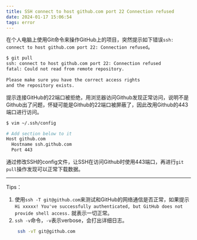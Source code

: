 ```yaml
---
title: SSH connect to host github.com port 22 Connection refused
date: 2024-01-17 15:06:54
tags: error
---
```

在个人电脑上使用Git命令来操作GitHub上的项目，突然提示如下错误`ssh: connect to host github.com port 22: Connection refused`。

```bash
$ git pull
ssh: connect to host github.com port 22: Connection refused
fatal: Could not read from remote repository.
​
Please make sure you have the correct access rights
and the repository exists.
```

提示连接GitHub的22端口被拒绝，用浏览器访问Github发现正常访问，说明不是Github出了问题，怀疑可能是Github的22端口被屏蔽了，因此改用Github的443端口进行访问。

```bash
$ vim ~/.ssh/config

# Add section below to it
Host github.com
  Hostname ssh.github.com
  Port 443
```

通过修改SSH的config文件，让SSH在访问Github时使用443端口，再进行`git pull`操作发现可以正常下载数据。

---

Tips：
1. 使用`ssh -T git@github.com`来测试和GitHub的网络通信是否正常，如果提示`Hi xxxxx! You've successfully authenticated, but GitHub does not provide shell access.` 就表示一切正常。
2. `ssh -v`命令，`-v`表示verbose，会打出详细日志。
   ```bash
	ssh -vT git@github.com
	```